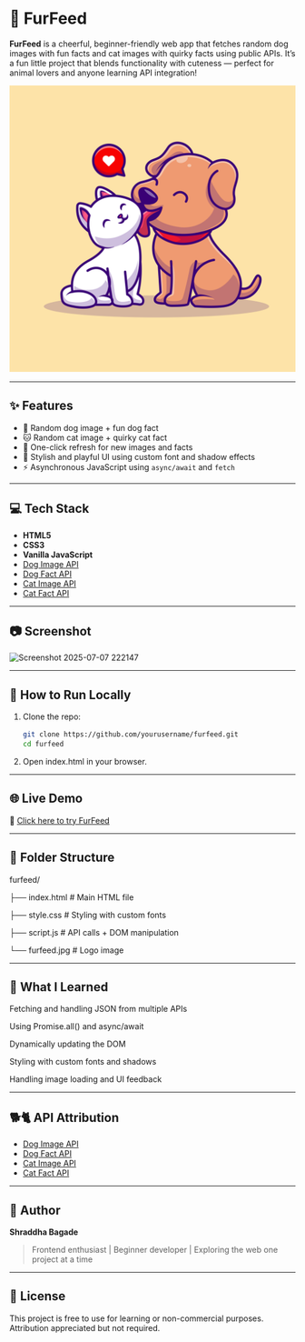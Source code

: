 # 🐾 FurFeed

**FurFeed** is a cheerful, beginner-friendly web app that fetches random dog images with fun facts and cat images with quirky facts using public APIs. It’s a fun little project that blends functionality with cuteness — perfect for animal lovers and anyone learning API integration!

![FurFeed Logo](./furfeed.jpg)

---

## ✨ Features

- 🐶 Random dog image + fun dog fact
- 🐱 Random cat image + quirky cat fact
- 🔁 One-click refresh for new images and facts
- 🎨 Stylish and playful UI using custom font and shadow effects
- ⚡ Asynchronous JavaScript using `async/await` and `fetch`

---

## 💻 Tech Stack

- **HTML5**
- **CSS3**
- **Vanilla JavaScript**
- [Dog Image API](https://dog.ceo/)
- [Dog Fact API](https://dogapi.dog/api/v2/facts)
- [Cat Image API](https://thecatapi.com/)
- [Cat Fact API](https://catfact.ninja/)

---

## 📷 Screenshot
![Screenshot 2025-07-07 222147](https://github.com/user-attachments/assets/2efd2fa1-a056-4859-925a-8f5e7cb66b20)

---

## 🚀 How to Run Locally

1. Clone the repo:
   ```bash
   git clone https://github.com/yourusername/furfeed.git
   cd furfeed
2. Open index.html in your browser.

---

## 🌐 Live Demo
🔗 [Click here to try FurFeed](https://shraddha68.github.io/furfeed/)

---

## 📁 Folder Structure
furfeed/

├── index.html        # Main HTML file

├── style.css         # Styling with custom fonts

├── script.js         # API calls + DOM manipulation

└── furfeed.jpg       # Logo image

---

## 🧠 What I Learned

Fetching and handling JSON from multiple APIs

Using Promise.all() and async/await

Dynamically updating the DOM

Styling with custom fonts and shadows

Handling image loading and UI feedback

---

## 🐕🐈 API Attribution
- [Dog Image API](https://dog.ceo/)
- [Dog Fact API](https://dogapi.dog/api/v2/facts)
- [Cat Image API](https://thecatapi.com/)
- [Cat Fact API](https://catfact.ninja/)

---

## 👤 Author

**Shraddha Bagade**  
> Frontend enthusiast | Beginner developer | Exploring the web one project at a time

---

## 📄 License

This project is free to use for learning or non-commercial purposes. Attribution appreciated but not required.
